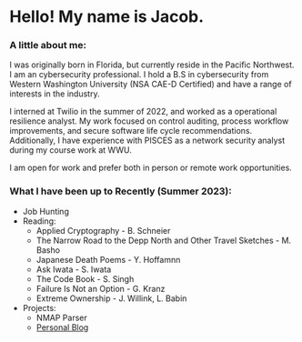# Hello! My name is Jacob.
### A little about me:
I was originally born in Florida, but currently reside in the Pacific Northwest. I am an cybersecurity professional. I hold a B.S in cybersecurity from Western Washington University (NSA CAE-D Certified) and have a range of interests in the industry.

I interned at Twilio in the summer of 2022, and worked as a operational resilience analyst. My work focused on control auditing, process workflow improvements, and secure software life cycle recommendations. Additionally, I have experience with PISCES as a network security analyst during my course work at WWU.

I am open for work and prefer both in person or remote work opportunities.

### What I have been up to Recently (Summer 2023):
- Job Hunting
- Reading:
  - Applied Cryptography - B. Schneier
  - The Narrow Road to the Depp North and Other Travel Sketches - M. Basho
  - Japanese Death Poems - Y. Hoffamnn
  - Ask Iwata - S. Iwata
  - The Code Book - S. Singh
  - Failure Is Not an Option - G. Kranz
  - Extreme Ownership - J. Willink, L. Babin
- Projects:
  - NMAP Parser
  - [Personal Blog ](https://jacrobin.github.io/)

<!---
DefragDefector/DefragDefector is a ✨ special ✨ repository because its `README.md` (this file) appears on your GitHub profile.
You can click the Preview link to take a look at your changes.
--->
